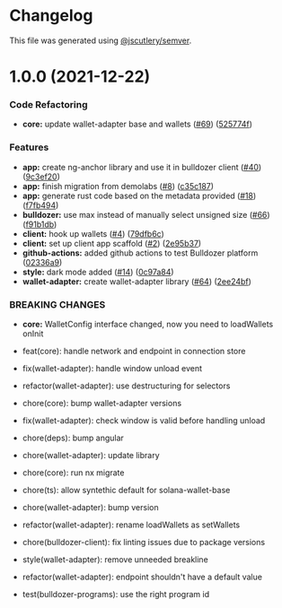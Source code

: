 # Changelog

This file was generated using [@jscutlery/semver](https://github.com/jscutlery/semver).

# 1.0.0 (2021-12-22)


### Code Refactoring

* **core:** update wallet-adapter base and wallets ([#69](https://github.com/andresmgsl/platform/issues/69)) ([525774f](https://github.com/andresmgsl/platform/commit/525774f245ef130f736b10ae96c3a52b66ffe650))


### Features

* **app:** create ng-anchor library and use it in bulldozer client ([#40](https://github.com/andresmgsl/platform/issues/40)) ([9c3ef20](https://github.com/andresmgsl/platform/commit/9c3ef203ad091093808049a7a3ca12385c5cac4c))
* **app:** finish migration from demolabs ([#8](https://github.com/andresmgsl/platform/issues/8)) ([c35c187](https://github.com/andresmgsl/platform/commit/c35c1879c2570fb946118458436e24fb304af415))
* **app:** generate rust code based on the metadata provided ([#18](https://github.com/andresmgsl/platform/issues/18)) ([f7fb494](https://github.com/andresmgsl/platform/commit/f7fb49491bb4ec2d98a4f123f3f45d033d1fec99))
* **bulldozer:** use max instead of manually select unsigned size ([#66](https://github.com/andresmgsl/platform/issues/66)) ([f91b1db](https://github.com/andresmgsl/platform/commit/f91b1db1ff99d0559d4043f556371ff455cb3a14))
* **client:** hook up wallets ([#4](https://github.com/andresmgsl/platform/issues/4)) ([79dfb6c](https://github.com/andresmgsl/platform/commit/79dfb6c4e3a16f70202488960636217bdf203611))
* **client:** set up client app scaffold ([#2](https://github.com/andresmgsl/platform/issues/2)) ([2e95b37](https://github.com/andresmgsl/platform/commit/2e95b3722ec363b39e57918e4b6641cc68eacf1e))
* **github-actions:** added github actions to test Bulldozer platform ([02336a9](https://github.com/andresmgsl/platform/commit/02336a9ca254e97a63297597e91b8ca7b9dfc3f7))
* **style:** dark mode added ([#14](https://github.com/andresmgsl/platform/issues/14)) ([0c97a84](https://github.com/andresmgsl/platform/commit/0c97a84591199594206ee78553dbb1a47e2e0a0f))
* **wallet-adapter:** create wallet-adapter library ([#64](https://github.com/andresmgsl/platform/issues/64)) ([2ee24bf](https://github.com/andresmgsl/platform/commit/2ee24bf853e64cbc7063c2b287f45279f7910ddc))


### BREAKING CHANGES

* **core:** WalletConfig interface changed, now you need to loadWallets onInit

* feat(core): handle network and endpoint in connection store

* fix(wallet-adapter): handle window unload event

* refactor(wallet-adapter): use destructuring for selectors

* chore(core): bump wallet-adapter versions

* fix(wallet-adapter): check window is valid before handling unload

* chore(deps): bump angular

* chore(wallet-adapter): update library

* chore(core): run nx migrate

* chore(ts): allow syntethic default for solana-wallet-base

* chore(wallet-adapter): bump version

* refactor(wallet-adapter): rename loadWallets as setWallets

* chore(bulldozer-client): fix linting issues due to package versions

* style(wallet-adapter): remove unneeded breakline

* refactor(wallet-adapter): endpoint shouldn't have a default value

* test(bulldozer-programs): use the right program id

